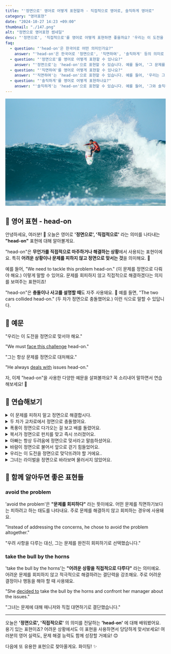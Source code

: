 ```yaml
---
title: "'정면으로' 영어로 어떻게 표현할까 - 직접적으로 영어로, 솔직하게 영어로"
category: "영어표현"
date: "2024-10-27 14:23 +09:00"
thumbnail: "./147.png"
alt: "정면으로 영어표현 썸네일"
desc: "'정면으로', '직접적으로'를 영어로 어떻게 표현하면 좋을까요? '우리는 이 도전을 정면으로 맞서야 해요.', '그는 항상 문제를 정면으로 다뤄요.' 등을 영어로 표현하는 법을 배워봅시다. 다양한 예문을 통해서 연습하고 본인의 표현으로 만들어 보세요."
faq:
  - question: "'head-on'은 한국어로 어떤 의미인가요?"
    answer: "'head-on'은 한국어로 '정면으로', '직면하여', '솔직하게' 등의 의미로 번역될 수 있습니다. 주로 문제나 상황을 직접적으로 다루는 경우에 사용됩니다."
  - question: "'정면으로'를 영어로 어떻게 표현할 수 있나요?"
    answer: "'정면으로'는 'head-on'으로 표현할 수 있습니다. 예를 들어, '그 문제를 정면으로 다루어야 해'는 'We need to deal with the issue head-on'으로 말할 수 있습니다."
  - question: "'직면하여'를 영어로 어떻게 표현할 수 있나요?"
    answer: "'직면하여'는 'head-on'으로 표현할 수 있습니다. 예를 들어, '우리는 그 도전에 직면하여 최선을 다해야 해'는 'We must face that challenge head-on'으로 말할 수 있습니다."
  - question: "'솔직하게'를 영어로 어떻게 표현하나요?"
    answer: "'솔직하게'는 'head-on'으로 표현할 수 있습니다. 예를 들어, '그와 솔직하게 이야기해야 해'는 'I need to talk to him head-on'으로 표현할 수 있습니다."
---
```


![큰 파도를 타고 있는 서퍼](./147-1.jpg)

## 🌟 영어 표현 - head-on

안녕하세요, 여러분! 👋 오늘은 영어로 **'정면으로', '직접적으로'** 라는 의미를 나타내는 **"head-on"** 표현에 대해 알아볼게요.

"head-on"은 **무언가를 직접적으로 마주하거나 해결하는 상황**에서 사용되는 표현이에요. 특히 **어려운 상황이나 문제를 피하지 않고 정면으로 맞서는 것**을 의미해요. 💪

예를 들어, "We need to tackle this problem head-on." (이 문제를 정면으로 다뤄야 해요.) 이렇게 말할 수 있어요. 문제를 회피하지 않고 직접적으로 해결하겠다는 의지를 보여주는 표현이죠!

"head-on"은 **충돌이나 사고를 설명할 때**도 자주 사용돼요. 🚗 예를 들면, "The two cars collided head-on." (두 차가 정면으로 충돌했어요.) 이런 식으로 말할 수 있답니다.

<script async src="https://pagead2.googlesyndication.com/pagead/js/adsbygoogle.js?client=ca-pub-1465612013356152"
     crossorigin="anonymous"></script>
<!-- engple-horizontal-ad -->

<ins class="adsbygoogle"
     style="display:block"
     data-ad-client="ca-pub-1465612013356152"
     data-ad-slot="2106896038"
     data-ad-format="auto"
     data-full-width-responsive="true"></ins>

<script>
     (adsbygoogle = window.adsbygoogle || []).push({});
</script>

## 📖 예문

"우리는 이 도전을 정면으로 맞서야 해요."

"We must [face this challenge](/blog/in-english/144.face-something) head-on."

"그는 항상 문제를 정면으로 대처해요."

"He always [deals with](/blog/in-english/157.deal-with/) issues head-on."

자, 이제 "head-on"을 사용한 다양한 예문을 살펴볼까요? 꼭 소리내어 말하면서 연습해보세요! 🎯

## 💬 연습해보기

<details>
<summary>이 문제를 피하지 말고 정면으로 해결합시다.</summary>
<span>Let's address this problem head-on instead of avoiding it.</span>
</details>

<details>
<summary>두 차가 교차로에서 정면으로 충돌했어요.</summary>
<span>The two cars crashed head-on at the intersection.</span>
</details>

<details>
<summary>폭풍이 정면으로 다가오는 걸 보고 배를 돌렸어요.</summary>
<span>I saw the storm coming head-on, so I turned the boat around.</span>
</details>

<details>
<summary>복서가 정면으로 펀치를 맞고 즉시 쓰러졌어요.</summary>
<span>The boxer took a punch head-on and went down immediately.</span>
</details>

<details>
<summary>아빠는 항상 두려움에 정면으로 맞서라고 말씀하셨어요.</summary>
<span>My dad always told me to <a href="/blog/in-english/144.face-something">face my fears</a> head-on.</span>
</details>

<details>
<summary>바람이 정면으로 불어서 앞으로 걷기 힘들었어요.</summary>
<span>The wind was blowing head-on, making it hard to walk forward.</span>
</details>

<details>
<summary>우리는 이 도전을 정면으로 맞닥뜨려야 할 거에요..</summary>
<span>We're gonna have to meet this challenge head-on.</span>
</details>

<details>
<summary>그녀는 라이벌을 정면으로 바라보며 물러서지 않았어요.</summary>
<span>She <a href="/blog/in-english/087.stare-at/">stared at</a> her rival head-on and didn't back down.</span>
</details>

## 🤝 함께 알아두면 좋은 표현들

### avoid the problem

'avoid the problem'은 **"문제를 회피하다"** 라는 뜻이에요. 어떤 문제를 직면하기보다는 피하려고 하는 태도를 나타내요. 주로 문제를 해결하지 않고 회피하는 경우에 사용돼요.

"Instead of addressing the concerns, he chose to avoid the problem altogether."

"우려 사항을 다루는 대신, 그는 문제를 완전히 회피하기로 선택했습니다."

### take the bull by the horns

'take the bull by the horns'는 **"어려운 상황을 직접적으로 다루다"** 라는 의미예요. 어려운 문제를 회피하지 않고 적극적으로 해결하려는 결단력을 강조해요. 주로 어려운 결정이나 행동을 해야 할 때 사용돼요.

"She [decided to](/blog/in-english/062.decide-to/) take the bull by the horns and confront her manager about the issues."

"그녀는 문제에 대해 매니저와 직접 대면하기로 결단했습니다."

---

오늘은 **'정면으로', '직접적으로'** 의 의미를 전달하는 **'head-on'** 에 대해 배워봤어요. 용기 있는 표현이죠? 어려운 상황에서도 이 표현을 사용하면서 당당하게 맞서보세요! 여러분의 영어 실력도, 문제 해결 능력도 함께 성장할 거예요! 😊

다음에 또 유용한 표현으로 찾아올게요. 화이팅! ✨
